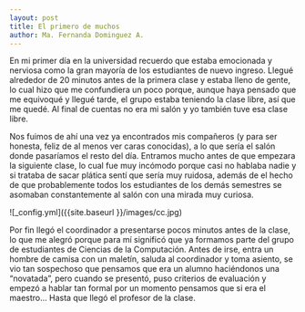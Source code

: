```yaml
---
layout: post
title: El primero de muchos
author: Ma. Fernanda Dominguez A.
---
```


En mi primer día en la universidad recuerdo que estaba emocionada y nerviosa como la gran mayoría de los estudiantes de nuevo ingreso.
Llegué alrededor de 20 minutos antes de la primera clase y estaba lleno de gente, lo cual hizo que me confundiera un poco porque, aunque
haya pensado que me equivoqué y llegué tarde, el grupo estaba teniendo la clase libre, así que me quedé. Al final de cuentas no era mi 
salón y yo también tuve esa clase libre.

Nos fuimos de ahí una vez ya encontrados mis compañeros (y para ser honesta, feliz de al menos ver caras conocidas), a lo que sería el 
salón donde pasaríamos el resto del día. Entramos mucho antes de que empezara la siguiente clase, lo cual fue muy incómodo porque casi no 
hablaba nadie y si trataba de sacar plática sentí que sería muy ruidosa, además de el hecho de que probablemente todos los estudiantes de 
los demás semestres se asomaban constantemente al salón con una mirada muy curiosa. 

![_config.yml]({{site.baseurl }}/images/cc.jpg)


Por fin llegó el coordinador a presentarse pocos minutos antes de la clase, lo que me alegró porque para mí significó que ya formamos parte
del grupo de estudiantes de Ciencias de la Computación. Antes de irse, entra un hombre de camisa con un maletín, saluda al 
coordinador y toma asiento, se vio tan sospechoso que pensamos que era un alumno haciéndonos una “novatada”, pero cuando se presentó, 
puso criterios de evaluación y empezó a hablar tan formal por un momento pensamos que si era el maestro… 
Hasta que llegó el profesor de la clase.
